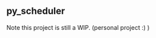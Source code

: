 py_scheduler
----------------------------------------------------------------------
Note this project is still a WIP. (personal project :) )
